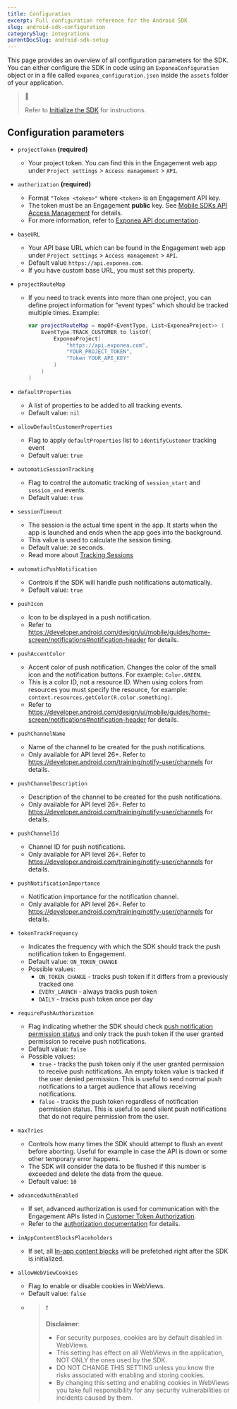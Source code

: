 ```yaml
---
title: Configuration
excerpt: Full configuration reference for the Android SDK
slug: android-sdk-configuration
categorySlug: integrations
parentDocSlug: android-sdk-setup
---
```


This page provides an overview of all configuration parameters for the SDK. You can either configure the SDK in code using an `ExponeaConfiguration` object or in a file called `exponea_configuration.json` inside the `assets` folder of your application. 

> 📘
>
> Refer to [Initialize the SDK](https://documentation.bloomreach.com/engagement/docs/android-sdk-setup#initialize-the-sdk) for instructions.

## Configuration parameters

* `projectToken` **(required)**
   * Your project token. You can find this in the Engagement web app under `Project settings` > `Access management` > `API`.

* `authorization` **(required)**
   * Format `"Token <token>"` where `<token>` is an Engagement API key.
   * The token must be an Engagement **public** key. See [Mobile SDKs API Access Management](mobile-sdks-api-access-management) for details.
   * For more information, refer to [Exponea API documentation](https://docs.exponea.com/reference#access-keys).

* `baseURL`
  * Your API base URL which can be found in the Engagement web app under `Project settings` > `Access management` > `API`.
  * Default value `https://api.exponea.com`.
  * If you have custom base URL, you must set this property.

* `projectRouteMap`
  * If you need to track events into more than one project, you can define project information for "event types" which should be tracked multiple times.
    Example:
    ```kotlin
    var projectRouteMap = mapOf<EventType, List<ExponeaProject>> (
        EventType.TRACK_CUSTOMER to listOf(
            ExponeaProject(
                "https://api.exponea.com",
                "YOUR_PROJECT_TOKEN",
                "Token YOUR_API_KEY"
            )
        )
    )
    ```
  
* `defaultProperties`
  * A list of properties to be added to all tracking events.
  * Default value: `nil`

* `allowDefaultCustomerProperties`
  * Flag to apply `defaultProperties` list to `identifyCustomer` tracking event
  * Default value: `true`

* `automaticSessionTracking`
  * Flag to control the automatic tracking of `session_start` and `session_end` events.
  * Default value: `true`

* `sessionTimeout`
  * The session is the actual time spent in the app. It starts when the app is launched and ends when the app goes into the background.
  * This value is used to calculate the session timing.
  * Default value: `20` seconds.
  * Read more about [Tracking Sessions](https://documentation.bloomreach.com/engagement/docs/android-sdk-tracking#session)

* `automaticPushNotification`
  * Controls if the SDK will handle push notifications automatically.
  * Default value: `true`

* `pushIcon`
  * Icon to be displayed in a push notification.
  * Refer to https://developer.android.com/design/ui/mobile/guides/home-screen/notifications#notification-header for details.

* `pushAccentColor`
  * Accent color of push notification. Changes the color of the small icon and the notification buttons. For example: `Color.GREEN`.
  * This is a color ID, not a resource ID. When using colors from resources you must specify the resource, for example: `context.resources.getColor(R.color.something)`.
  * Refer to https://developer.android.com/design/ui/mobile/guides/home-screen/notifications#notification-header for details.

* `pushChannelName`
  * Name of the channel to be created for the push notifications.
  * Only available for API level 26+. Refer to https://developer.android.com/training/notify-user/channels for details.

* `pushChannelDescription`
  * Description of the channel to be created for the push notifications.
  * Only available for API level 26+. Refer to https://developer.android.com/training/notify-user/channels for details.

* `pushChannelId`
  * Channel ID for push notifications.
  * Only available for API level 26+. Refer to https://developer.android.com/training/notify-user/channels for details.

* `pushNotificationImportance`
  * Notification importance for the notification channel.
  * Only available for API level 26+. Refer to https://developer.android.com/training/notify-user/channels for details.

* `tokenTrackFrequency`
  * Indicates the frequency with which the SDK should track the push notification token to Engagement.
  * Default value: `ON_TOKEN_CHANGE`
  * Possible values:
    * `ON_TOKEN_CHANGE` - tracks push token if it differs from a previously tracked one
    * `EVERY_LAUNCH` - always tracks push token
    * `DAILY` - tracks push token once per day

* `requirePushAuthorization`
  * Flag indicating whether the SDK should check [push notification permission status](https://developer.android.com/develop/ui/views/notifications/notification-permission) and only track the push token if the user granted permission to receive push notifications.
  * Default value: `false`
  * Possible values:
    * `true` - tracks the push token only if the user granted permission to receive push notifications. An empty token value is tracked if the user denied permission. This is useful to send normal push notifications to a target audience that allows receiving notifications.
    * `false` - tracks the push token regardless of notification permission status. This is useful to send silent push notifications that do not require permission from the user.

* `maxTries`
  * Controls how many times the SDK should attempt to flush an event before aborting. Useful for example in case the API is down or some other temporary error happens.
  * The SDK will consider the data to be flushed if this number is exceeded and delete the data from the queue.
  * Default value: `10`

* `advancedAuthEnabled`
  * If set, advanced authorization is used for communication with the Engagement APIs listed in [Customer Token Authorization](https://documentation.bloomreach.com/engagement/docs/android-sdk-authorization#customer-token-authorization).
  * Refer to the [authorization documentation](https://documentation.bloomreach.com/engagement/docs/android-sdk-authorization) for details.

* `inAppContentBlocksPlaceholders`
  * If set, all [In-app content blocks](https://documentation.bloomreach.com/engagement/docs/android-sdk-in-app-content-blocks) will be prefetched right after the SDK is initialized.

* `allowWebViewCookies`
  * Flag to enable or disable cookies in WebViews.
  * Default value: `false`
  * > ❗️
    >
    > **Disclaimer**:
    > * For security purposes, cookies are by default disabled in WebViews.
    > * This setting has effect on all WebViews in the application, NOT ONLY the ones used by the SDK.
    > * DO NOT CHANGE THIS SETTING unless you know the risks associated with enabling and storing cookies.
    > * By changing this setting and enabling cookies in WebViews you take full responsibility for any security vulnerabilities or incidents caused by them.

